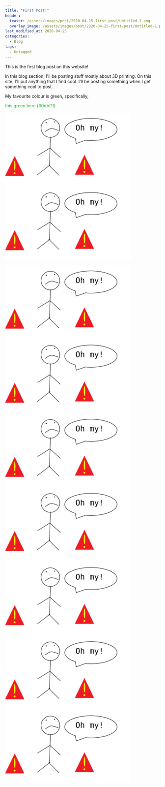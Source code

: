 ```yaml
---
title: "First Post!"
header:
  teaser: /assets/images/post/2020-04-25-first-post/Untitled-1.png
  overlay_image: /assets/images/post/2020-04-25-first-post/Untitled-1.png
last_modified_at: 2020-04-25
categories:
  - Blog
tags:
  - Untagged
---
```


This is the first blog post on this website!

In this blog section,  I'll be posting stuff mostly about 3D printing. On this site, I'll put anything that I find cool. I'll be posting something when I get something cool to post.

My favourite colour is green, specifically, 

<p style="color:#0dbf1f">this green here (#0dbf1f).</p>

<img src="/assets/images/404.png"><img src="/assets/images/404.png">

<img src="/assets/images/404.png">

<img src="/assets/images/404.png">

<img src="/assets/images/404.png">

<img src="/assets/images/404.png">

<img src="/assets/images/404.png">

<img src="/assets/images/404.png">

<img src="/assets/images/404.png">

